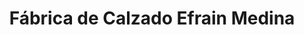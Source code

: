 ---
title: "Fábrica de Calzado Efrain Medina"
url: /palma-soriano/fabrica-de-calzado-efrain-medina/
shop: zapatos
---